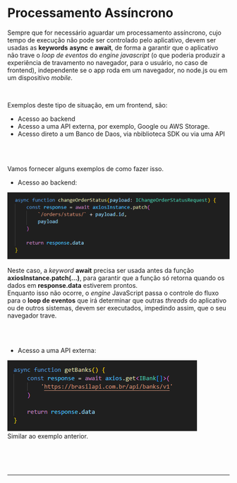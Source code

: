# Processamento Assíncrono

Sempre que for necessário aguardar um processamento assíncrono, cujo tempo de execução não pode ser controlado pelo aplicativo, devem ser usadas as **keywords** **async** e **await**, de forma a garantir que o aplicativo não trave o *loop de eventos* do *engine javascript* (o que poderia produzir a experiência de travamento no navegador, para o usuário, no caso de frontend), independente se o app roda em um navegador, no node.js ou em um dispositivo *mobile*.<br>

<br>

Exemplos deste tipo de situação, em um frontend, são:
- Acesso ao backend
- Acesso a uma API externa, por exemplo, Google ou AWS Storage.
- Acesso direto a um Banco de Daos, via nbiblioteca SDK ou via uma API 

<br>
<br>

Vamos fornecer alguns exemplos de como fazer isso. <br>

- Acesso ao backend:<br>

![Acesso ao Backend](./images/backend-access.png)
<br>

Neste caso, a *keyword* **await** precisa ser usada antes da função **axiosInstance.patch(...)**, para garantir que a função só retorna quando os dados em **response.data** estiverem prontos.<br>
Enquanto isso não ocorre, o *engine* JavaScript passa o controle do fluxo para o **loop de eventos** que irá determinar que outras *threads* do aplicativo ou de outros sistemas, devem ser executados, impedindo assim, que o seu navegador trave.

<br>
<br>

- Acesso a uma API externa:<br>

![Acesso a API externa](./images/bank-api-access.png)
<br>
Similar ao exemplo anterior.<br>
<br>


<br>
<br>

***
